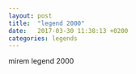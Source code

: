 ```yaml
---
layout: post
title:  "legend 2000"
date:   2017-03-30 11:38:13 +0200
categories: legends
---
```

 
mirem legend 2000


